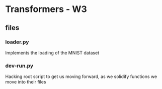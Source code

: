 # Transformers - W3

## files

### loader.py
Implements the loading of the MNIST dataset

### dev-run.py
Hacking root script to get us moving forward, as we solidify functions we move into their files